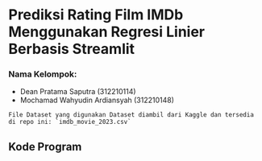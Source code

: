 # Prediksi Rating Film IMDb Menggunakan Regresi Linier Berbasis Streamlit

### Nama Kelompok:
- Dean Pratama Saputra (312210114)
- Mochamad Wahyudin Ardiansyah (312210148)

``
File Dataset yang digunakan
Dataset diambil dari Kaggle dan tersedia di repo ini: `imdb_movie_2023.csv`
``
## Kode Program
